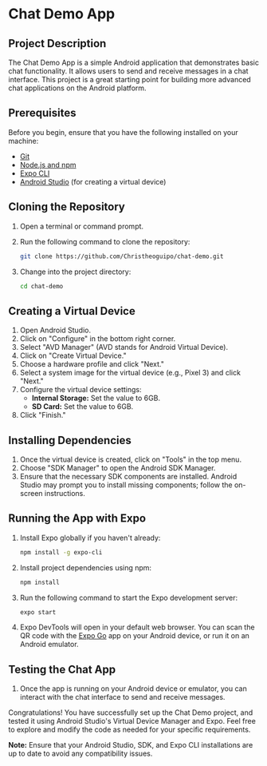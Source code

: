 # Chat Demo App

## Project Description

The Chat Demo App is a simple Android application that demonstrates basic chat functionality. It allows users to send and receive messages in a chat interface. This project is a great starting point for building more advanced chat applications on the Android platform.

## Prerequisites

Before you begin, ensure that you have the following installed on your machine:

- [Git](https://git-scm.com/)
- [Node.js and npm](https://nodejs.org/)
- [Expo CLI](https://docs.expo.dev/get-started/installation/)
- [Android Studio](https://developer.android.com/studio) (for creating a virtual device)

## Cloning the Repository

1. Open a terminal or command prompt.
2. Run the following command to clone the repository:

    ```bash
    git clone https://github.com/Christheoguipo/chat-demo.git
    ```

3. Change into the project directory:

    ```bash
    cd chat-demo
    ```

## Creating a Virtual Device

1. Open Android Studio.
2. Click on "Configure" in the bottom right corner.
3. Select "AVD Manager" (AVD stands for Android Virtual Device).
4. Click on "Create Virtual Device."
5. Choose a hardware profile and click "Next."
6. Select a system image for the virtual device (e.g., Pixel 3) and click "Next."
7. Configure the virtual device settings:
   - **Internal Storage:** Set the value to 6GB.
   - **SD Card:** Set the value to 6GB.
8. Click "Finish."

## Installing Dependencies

1. Once the virtual device is created, click on "Tools" in the top menu.
2. Choose "SDK Manager" to open the Android SDK Manager.
3. Ensure that the necessary SDK components are installed. Android Studio may prompt you to install missing components; follow the on-screen instructions.

## Running the App with Expo

1. Install Expo globally if you haven't already:

    ```bash
    npm install -g expo-cli
    ```

2. Install project dependencies using npm:

    ```bash
    npm install
    ```

3. Run the following command to start the Expo development server:

    ```bash
    expo start
    ```

4. Expo DevTools will open in your default web browser. You can scan the QR code with the [Expo Go](https://expo.dev/client) app on your Android device, or run it on an Android emulator.

## Testing the Chat App

1. Once the app is running on your Android device or emulator, you can interact with the chat interface to send and receive messages.

Congratulations! You have successfully set up the Chat Demo project, and tested it using Android Studio's Virtual Device Manager and Expo. Feel free to explore and modify the code as needed for your specific requirements.

**Note:** Ensure that your Android Studio, SDK, and Expo CLI installations are up to date to avoid any compatibility issues.
